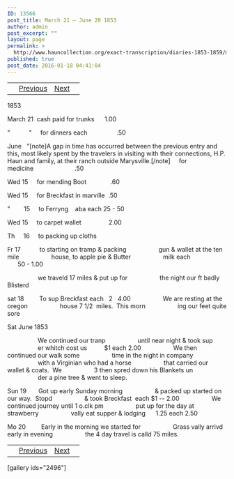 ```yaml
---
ID: 13566
post_title: March 21 – June 20 1853
author: admin
post_excerpt: ""
layout: page
permalink: >
  http://www.hauncollection.org/exact-transcription/diaries-1853-1859/march-21-june-20-1853/
published: true
post_date: 2016-01-18 04:41:04
---
```

<table style="width: 100%;" align="center">
<tbody>
<tr>
<td> <a href="http://www.hauncollection.org/version-2/diaries-1853-1859/october-22-october-29-1857/"><img src="https://lh3.googleusercontent.com/-EFJpxxNiPNw/VqgtWBCZrMI/AAAAAAAAAFU/WfY4lPFWWkg/s800-Ic42/Soeb-Plain-Arrows-8-10px.png" alt="" width="10" height="10" /></a> <a href="http://www.hauncollection.org/diaries-1853-1859/march-18-21-1853/">Previous</a></td>
<td style="text-align: right;"><a href="http://www.hauncollection.org/diaries-1853-1859/june-20-june-21-1853/">Next</a> <a href="http://www.hauncollection.org/diaries-1853-1859/june-20-june-21-1853/"><img src="https://lh3.googleusercontent.com/-67k0cYlpXHw/VqgtWKz1MXI/AAAAAAAAAFU/k9PW_Piyurk/s800-Ic42/Soeb-Plain-Arrows-5-10px.png" alt="" width="10" height="10" /></a></td>
</tr>
</tbody>
</table>
1853

March 21  cash paid for trunks      1.00

"           "     for dinners each                 .50

June   "[note]A gap in time has occurred between the previous entry and this, most likely spent by the travelers in visiting with their connections, H.P. Haun and family, at their ranch outside Marysville.[/note]     for medicine                        .50

Wed 15     for mending Boot              .60

Wed 15     for Breckfast in marville  .50

"        15     to Ferryng    aba each 25 - 50

Wed 15     to carpet wallet                2.00

Th     16     to packing up cloths

Fr 17           to starting on tramp &amp; packing
<span style="margin-left: 70px;">gun &amp; wallet at the ten mile
<span style="margin-left: 70px;">house, to apple pie &amp; Butter
<span style="margin-left: 70px;">milk each                            50 - 1.00</span></span></span>

<span style="margin-left: 70px;">we traveld 17 miles &amp; put up for
<span style="margin-left: 70px;">the night our ft badly Blisterd</span></span>

sat 18         To sup Breckfast each   2   4.00
<span style="margin-left: 70px;">We are resting at the oregon
<span style="margin-left: 70px;">house 7 1/2  miles.  This morn
<span style="margin-left: 70px;">ing our feet quite sore</span></span></span>

Sat June 1853

<span style="margin-left: 70px;">We continued our tranp
<span style="margin-left: 70px;">until near night &amp; took sup
<span style="margin-left: 70px;">er whitch cost us          $1 each 2.00
<span style="margin-left: 70px;">We then continued our walk some
<span style="margin-left: 70px;">time in the night in company
<span style="margin-left: 70px;">with a Virginian who had a horse
<span style="margin-left: 70px;">that carried our wallet &amp; coats.  We
<span style="margin-left: 70px;">3 then spred down his Blankets un
<span style="margin-left: 70px;">der a pine tree &amp; went to sleep.</span></span></span></span></span></span></span></span></span>

Sun 19       Got up early Sunday morning
<span style="margin-left: 70px;">&amp; packed up started on our way.  Stopd
<span style="margin-left: 70px;">&amp; took Breckfast  each $1 -- 2.00
<span style="margin-left: 70px;">We continued journey until 1 o.clk pm
<span style="margin-left: 70px;">put up for the day at strawberry
<span style="margin-left: 70px;">vally eat supper &amp; lodging      1.25 each 2.50</span></span></span></span></span>

Mo 20         Early in the morning we started for
<span style="margin-left: 70px;">Grass vally arrivd early in evening
<span style="margin-left: 70px;">the 4 day travel is calld 75 miles.</span></span>
<table style="width: 100%;" align="center">
<tbody>
<tr>
<td> <a href="http://www.hauncollection.org/version-2/diaries-1853-1859/october-22-october-29-1857/"><img src="https://lh3.googleusercontent.com/-EFJpxxNiPNw/VqgtWBCZrMI/AAAAAAAAAFU/WfY4lPFWWkg/s800-Ic42/Soeb-Plain-Arrows-8-10px.png" alt="" width="10" height="10" /></a> <a href="http://www.hauncollection.org/diaries-1853-1859/march-18-21-1853/">Previous</a></td>
<td style="text-align: right;"><a href="http://www.hauncollection.org/diaries-1853-1859/june-20-june-21-1853/">Next</a> <a href="http://www.hauncollection.org/diaries-1853-1859/june-20-june-21-1853/"><img src="https://lh3.googleusercontent.com/-67k0cYlpXHw/VqgtWKz1MXI/AAAAAAAAAFU/k9PW_Piyurk/s800-Ic42/Soeb-Plain-Arrows-5-10px.png" alt="" width="10" height="10" /></a></td>
</tr>
</tbody>
</table>
[gallery ids="2496"]